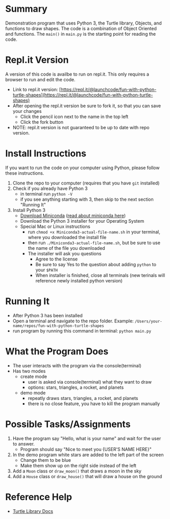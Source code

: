 # Summary
Demonstration program that uses Python 3, the Turtle library, Objects, and functions to draw shapes. 
The code is a combination of Object Oriented and functions. The `main()` in `main.py` is the starting point for reading the code. 

# Repl.it Version
A version of this code is availbe to run on repl.it. This only requires a browser to run and edit the code.
- Link to repl.it version: [https://repl.it/@launchcode/fun-with-python-turtle-shapes](https://repl.it/@launchcode/fun-with-python-turtle-shapes)
- After opening the repl.it version be sure to fork it, so that you can save your changes
  - Click the pencil icon next to the name in the top left
  - Click the fork button
- NOTE: repl.it version is not guaranteed to be up to date with repo version.

# Install Instructions
If you want to run the code on your computer using Python, please follow these instructions.
1. Clone the repo to your computer (requires that you have `git` installed)
2. Check if you already have Python 3
   - in terminal run `python -V`
   - if you see anything starting with 3, then skip to the next section "Running It" 
3. Install Python 3
   - [Download Miniconda](https://conda.io/miniconda.html) ([read about miniconda here](https://conda.io/miniconda.html))
   - Download the Python 3 installer for your Operating System
   - Special Mac or Linux instructions
     - run `chmod +x Miniconda3-actual-file-name.sh` in your terminal, where you downloaded the install file
     - then run `./Miniconda3-actual-file-name.sh`, but be sure to use the name of the file you downloaded
     - The installer will ask you questions
       - Agree to the license
       - Be sure to say Yes to the question about adding `python` to your `$PATH`
       - When installer is finished, close all terminals (new terinals will reference newly installed python version)

# Running It
- After Python 3 has been installed
- Open a terminal and navigate to the repo folder. Example: `/Users/your-name/repos/fun-with-python-turtle-shapes`
- run program by running this command in terminal: `python main.py`

# What the Program Does
- The user interacts with the program via the console(terminal)
- Has two modes
  - create mode
    - user is asked via console(terminal) what they want to draw
    - options: stars, triangles, a rocket, and planets 
  - demo mode
    - repeatly draws stars, triangles, a rocket, and planets
    - there is no close feature, you have to kill the program manually
    
# Possible Tasks/Assignments
1. Have the program say "Hello, what is your name" and wait for the user to answer.
   - Program should say "Nice to meet you {USER'S NAME HERE}"
2. In the demo program white stars are added to the left part of the screen
   - Change them to be blue
   - Make them show up on the right side instead of the left
3. Add a `Moon` class or `draw_moon()` that draws a moon in the sky
4. Add a `House` class or `draw_house()` that will draw a house on the ground

# Reference Help
- [Turtle Library Docs](https://docs.python.org/3.0/library/turtle.html)
